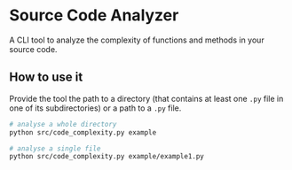 # Source Code Analyzer

A CLI tool to analyze the complexity of functions and methods in your source code.

## How to use it

Provide the tool the path to a directory (that contains at least one `.py` file in one of its subdirectories) or a path to a `.py` file.

```bash
# analyse a whole directory
python src/code_complexity.py example

# analyse a single file
python src/code_complexity.py example/example1.py
```